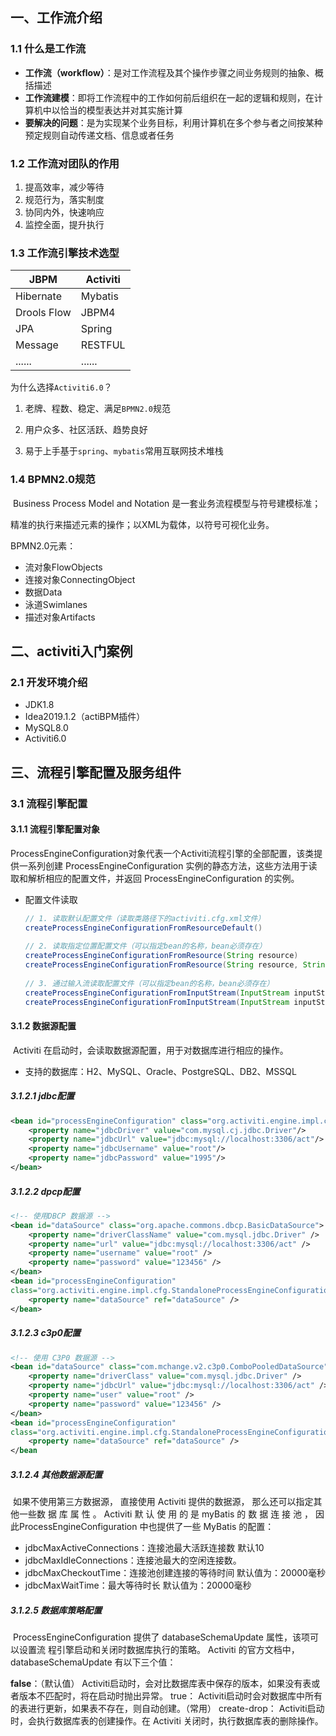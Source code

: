 ## 一、工作流介绍

### 1.1 什么是工作流

- **工作流（workflow）**：是对工作流程及其个操作步骤之间业务规则的抽象、概括描述
- **工作流建模**：即将工作流程中的工作如何前后组织在一起的逻辑和规则，在计算机中以恰当的模型表达并对其实施计算
- **要解决的问题**：是为实现某个业务目标，利用计算机在多个参与者之间按某种预定规则自动传递文档、信息或者任务

### 1.2 工作流对团队的作用

1. 提高效率，减少等待
2. 规范行为，落实制度
3. 协同内外，快速响应
4. 监控全面，提升执行

### 1.3 工作流引擎技术选型

| JBPM        | Activiti |
| ----------- | -------- |
| Hibernate   | Mybatis  |
| Drools Flow | JBPM4    |
| JPA         | Spring   |
| Message     | RESTFUL  |
| ......      | ......   |

为什么选择`Activiti6.0`？

1. 老牌、程数、稳定、满足`BPMN2.0`规范

2. 用户众多、社区活跃、趋势良好

3. 易于上手基于`spring`、`mybatis`常用互联网技术堆栈

### 1.4 BPMN2.0规范

​	Business Process Model and Notation 是一套业务流程模型与符号建模标准；

精准的执行来描述元素的操作；以XML为载体，以符号可视化业务。

BPMN2.0元素：

- 流对象FlowObjects
- 连接对象ConnectingObject
- 数据Data
- 泳道Swimlanes
- 描述对象Artifacts

## 二、activiti入门案例

### 2.1 开发环境介绍

- JDK1.8
- Idea2019.1.2（actiBPM插件）
- MySQL8.0
- Activiti6.0

## 三、流程引擎配置及服务组件

### 3.1 流程引擎配置

#### 3.1.1 流程引擎配置对象

​	ProcessEngineConfiguration对象代表一个Activiti流程引擎的全部配置，该类提供一系列创建 ProcessEngineConfiguration 实例的静态方法，这些方法用于读取和解析相应的配置文件，并返回 ProcessEngineConfiguration 的实例。

- 配置文件读取

  ~~~java
  // 1. 读取默认配置文件（读取类路径下的activiti.cfg.xml文件）
  createProcessEngineConfigurationFromResourceDefault()
      
  // 2. 读取指定位置配置文件（可以指定bean的名称，bean必须存在）
  createProcessEngineConfigurationFromResource(String resource)
  createProcessEngineConfigurationFromResource(String resource, String beanName)
      
  // 3. 通过输入流读取配置文件（可以指定bean的名称，bean必须存在）
  createProcessEngineConfigurationFromInputStream(InputStream inputStream)
  createProcessEngineConfigurationFromInputStream(InputStream inputStream, String beanName)
  ~~~

#### 3.1.2 数据源配置

​	Activiti 在启动时，会读取数据源配置，用于对数据库进行相应的操作。 

- 支持的数据库：H2、MySQL、Oracle、PostgreSQL、DB2、MSSQL

##### 3.1.2.1 jdbc配置

~~~xml
<bean id="processEngineConfiguration" class="org.activiti.engine.impl.cfg.StandaloneProcessEngineConfiguration">
    <property name="jdbcDriver" value="com.mysql.cj.jdbc.Driver"/>
    <property name="jdbcUrl" value="jdbc:mysql://localhost:3306/act"/>
    <property name="jdbcUsername" value="root"/>
    <property name="jdbcPassword" value="1995"/>
</bean>
~~~

##### 3.1.2.2 dpcp配置

~~~xml
<!-- 使用DBCP 数据源 -->
<bean id="dataSource" class="org.apache.commons.dbcp.BasicDataSource">
    <property name="driverClassName" value="com.mysql.jdbc.Driver" />
    <property name="url" value="jdbc:mysql://localhost:3306/act" />
    <property name="username" value="root" />
    <property name="password" value="123456" />
</bean>
<bean id="processEngineConfiguration"
class="org.activiti.engine.impl.cfg.StandaloneProcessEngineConfiguration">
	<property name="dataSource" ref="dataSource" />
</bean>
~~~

##### 3.1.2.3 c3p0配置

~~~xml
<!-- 使用 C3P0 数据源 -->
<bean id="dataSource" class="com.mchange.v2.c3p0.ComboPooledDataSource">
    <property name="driverClass" value="com.mysql.jdbc.Driver" />
    <property name="jdbcUrl" value="jdbc:mysql://localhost:3306/act" />
    <property name="user" value="root" />
    <property name="password" value="123456" />
</bean>
<bean id="processEngineConfiguration"
class="org.activiti.engine.impl.cfg.StandaloneProcessEngineConfiguration">
	<property name="dataSource" ref="dataSource" />
</bean
~~~

##### 3.1.2.4 其他数据源配置

​	如果不使用第三方数据源， 直接使用 Activiti 提供的数据源， 那么还可以指定其他一些数 据 库 属 性 。 Activiti 默 认 使 用 的 是 myBatis 的 数 据 连 接 池 ， 因 此ProcessEngineConfiguration 中也提供了一些 MyBatis 的配置：

- jdbcMaxActiveConnections：连接池最大活跃连接数 默认10
- jdbcMaxIdleConnections：连接池最大的空闲连接数。
- jdbcMaxCheckoutTime：连接池创建连接的等待时间 默认值为：20000毫秒
- jdbcMaxWaitTime：最大等待时长 默认值为：20000毫秒

##### 3.1.2.5  数据库策略配置

​	ProcessEngineConfiguration 提供了 databaseSchemaUpdate 属性，该项可以设置流
程引擎启动和关闭时数据库执行的策略。 Activiti 的官方文档中，databaseSchemaUpdate
有以下三个值：

**false**：（默认值） Activiti启动时，会对比数据库表中保存的版本，如果没有表或者版本不匹配时，将在启动时抛出异常。
true： Activiti启动时会对数据库中所有的表进行更新，如果表不存在，则自动创建。（常用）
create-drop： Activiti启动时，会执行数据库表的创建操作。在 Activiti 关闭时，执行数据库表的删除操作。